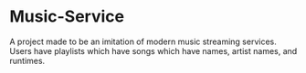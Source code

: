 # Music-Service
A project made to be an imitation of modern music streaming services. Users have playlists which have songs which have names, artist names, and runtimes.
